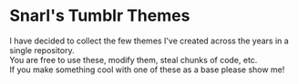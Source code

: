 # Snarl's Tumblr Themes
I have decided to collect the few themes I've created across the years in a single repository.\
You are free to use these, modify them, steal chunks of code, etc.\
If you make something cool with one of these as a base please show me!
